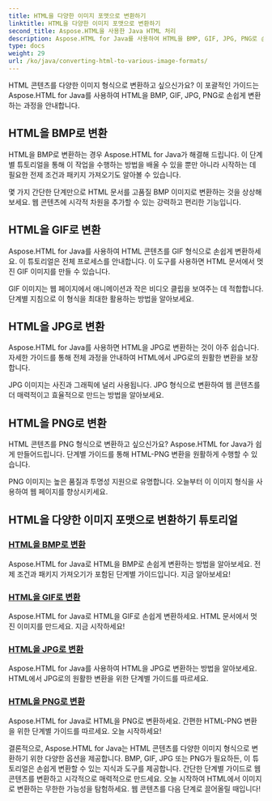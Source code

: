 ```yaml
---
title: HTML을 다양한 이미지 포맷으로 변환하기
linktitle: HTML을 다양한 이미지 포맷으로 변환하기
second_title: Aspose.HTML을 사용한 Java HTML 처리
description: Aspose.HTML for Java를 사용하여 HTML을 BMP, GIF, JPG, PNG로 손쉽게 변환하는 방법에 대한 튜토리얼을 살펴보세요. HTML 문서에서 멋진 이미지를 만들어 보세요.
type: docs
weight: 29
url: /ko/java/converting-html-to-various-image-formats/
---
```


HTML 콘텐츠를 다양한 이미지 형식으로 변환하고 싶으신가요? 이 포괄적인 가이드는 Aspose.HTML for Java를 사용하여 HTML을 BMP, GIF, JPG, PNG로 손쉽게 변환하는 과정을 안내합니다. 

## HTML을 BMP로 변환

HTML을 BMP로 변환하는 경우 Aspose.HTML for Java가 해결해 드립니다. 이 단계별 튜토리얼을 통해 이 작업을 수행하는 방법을 배울 수 있을 뿐만 아니라 시작하는 데 필요한 전제 조건과 패키지 가져오기도 알아볼 수 있습니다.

몇 가지 간단한 단계만으로 HTML 문서를 고품질 BMP 이미지로 변환하는 것을 상상해 보세요. 웹 콘텐츠에 시각적 차원을 추가할 수 있는 강력하고 편리한 기능입니다.

## HTML을 GIF로 변환

Aspose.HTML for Java를 사용하여 HTML 콘텐츠를 GIF 형식으로 손쉽게 변환하세요. 이 튜토리얼은 전체 프로세스를 안내합니다. 이 도구를 사용하면 HTML 문서에서 멋진 GIF 이미지를 만들 수 있습니다.

GIF 이미지는 웹 페이지에서 애니메이션과 작은 비디오 클립을 보여주는 데 적합합니다. 단계별 지침으로 이 형식을 최대한 활용하는 방법을 알아보세요.

## HTML을 JPG로 변환

Aspose.HTML for Java를 사용하면 HTML을 JPG로 변환하는 것이 아주 쉽습니다. 자세한 가이드를 통해 전체 과정을 안내하여 HTML에서 JPG로의 원활한 변환을 보장합니다.

JPG 이미지는 사진과 그래픽에 널리 사용됩니다. JPG 형식으로 변환하여 웹 콘텐츠를 더 매력적이고 효율적으로 만드는 방법을 알아보세요.

## HTML을 PNG로 변환

HTML 콘텐츠를 PNG 형식으로 변환하고 싶으신가요? Aspose.HTML for Java가 쉽게 만들어드립니다. 단계별 가이드를 통해 HTML-PNG 변환을 원활하게 수행할 수 있습니다.

PNG 이미지는 높은 품질과 투명성 지원으로 유명합니다. 오늘부터 이 이미지 형식을 사용하여 웹 페이지를 향상시키세요.

## HTML을 다양한 이미지 포맷으로 변환하기 튜토리얼
### [HTML을 BMP로 변환](./convert-html-to-bmp/)
Aspose.HTML for Java로 HTML을 BMP로 손쉽게 변환하는 방법을 알아보세요. 전제 조건과 패키지 가져오기가 포함된 단계별 가이드입니다. 지금 알아보세요!
### [HTML을 GIF로 변환](./convert-html-to-gif/)
Aspose.HTML for Java로 HTML을 GIF로 손쉽게 변환하세요. HTML 문서에서 멋진 이미지를 만드세요. 지금 시작하세요!
### [HTML을 JPG로 변환](./convert-html-to-jpg/)
Aspose.HTML for Java를 사용하여 HTML을 JPG로 변환하는 방법을 알아보세요. HTML에서 JPG로의 원활한 변환을 위한 단계별 가이드를 따르세요.
### [HTML을 PNG로 변환](./convert-html-to-png/)
Aspose.HTML for Java로 HTML을 PNG로 변환하세요. 간편한 HTML-PNG 변환을 위한 단계별 가이드를 따르세요. 오늘 시작하세요!

결론적으로, Aspose.HTML for Java는 HTML 콘텐츠를 다양한 이미지 형식으로 변환하기 위한 다양한 옵션을 제공합니다. BMP, GIF, JPG 또는 PNG가 필요하든, 이 튜토리얼은 손쉽게 변환할 수 있는 지식과 도구를 제공합니다. 간단한 단계별 가이드로 웹 콘텐츠를 변환하고 시각적으로 매력적으로 만드세요. 오늘 시작하여 HTML에서 이미지로 변환하는 무한한 가능성을 탐험하세요. 웹 콘텐츠를 다음 단계로 끌어올릴 때입니다!